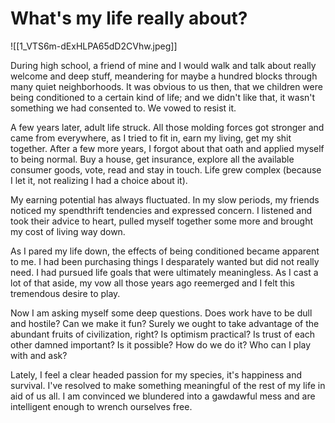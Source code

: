 # What's my life really about?

![[1_VTS6m-dExHLPA65dD2CVhw.jpeg]]  

During high school, a friend of mine and I would walk and talk about really welcome and deep stuff, meandering for maybe a hundred blocks through many quiet neighborhoods. It was obvious to us then, that we children were being conditioned to a certain kind of life; and we didn't like that, it wasn't something we had consented to. We vowed to resist it.

A few years later, adult life struck. All those molding forces got stronger and came from everywhere, as I tried to fit in, earn my living, get my shit together. After a few more years, I forgot about that oath and applied myself to being normal. Buy a house, get insurance, explore all the available consumer goods, vote, read and stay in touch. Life grew complex (because I let it, not realizing I had a choice about it).

My earning potential has always fluctuated. In my slow periods, my friends noticed my spendthrift tendencies and expressed concern. I listened and took their advice to heart, pulled myself together some more and brought my cost of living way down.

As I pared my life down, the effects of being conditioned became apparent to me. I had been purchasing things I desparately wanted but did not really need. I had pursued life goals that were ultimately meaningless. As I cast a lot of that aside, my vow all those years ago reemerged and I felt this tremendous desire to play.

Now I am asking myself some deep questions. Does work have to be dull and hostile? Can we make it fun? Surely we ought to take advantage of the abundant fruits of civilization, right? Is optimism practical? Is trust of each other damned important? Is it possible? How do we do it? Who can I play with and ask?

Lately, I feel a clear headed passion for my species, it's happiness and survival. I've resolved to make something meaningful of the rest of my life in aid of us all. I am convinced we blundered into a gawdawful mess and are intelligent enough to wrench ourselves free.